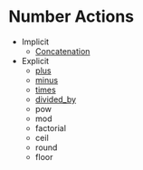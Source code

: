 # Number Actions

- Implicit
    - [Concatenation](../string/concatenation)
- Explicit
    - [plus](plus)
    - [minus](minus)
    - [times](times)
    - [divided_by](divided_by)
    - pow
    - mod
    - factorial
    - ceil
    - round
    - floor
